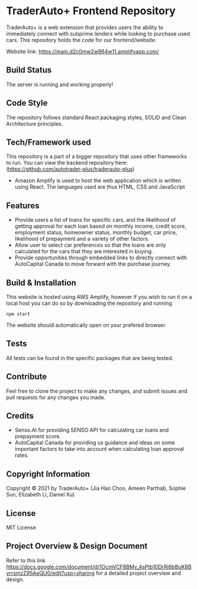 # TraderAuto+ Frontend Repository

TraderAuto+ is a web extension that provides users the ability to immediately connect with subprime lenders while looking to purchase used cars. This repository holds the code for our frontend/website.

Website link: https://main.d2c0mw2w964w11.amplifyapp.com/

## Build Status

The server is running and working properly!

## Code Style

The repository follows standard React packaging styles, SOLID and Clean Architecture principles.

## Tech/Framework used

This repository is a part of a bigger repository that uses other frameworks to run. You can view the backend repository here: (https://github.com/autotrader-plus/traderauto-plus)

- Amazon Amplify is used to host the web application which is written using React. The languages used are thus HTML, CSS and JavaScript

## Features

- Provide users a list of loans for specific cars, and the likelihood of getting approval for each loan based on monthly income, credit score, employment status, homeowner status, monthly budget, car price, likelihood of prepayment and a variety of other factors.
- Allow user to select car preferences so that the loans are only calculated for the cars that they are interested in buying.
- Provide opportunities through embedded links to directly connect with AutoCapital Canada to move forward with the purchase journey.

## Build & Installation

This website is hosted using AWS Amplify, however if you wish to run it on a local host you can do so by downloading the repository and running

```
npm start
```
The website should automatically open on your prefered browser.

## Tests

All tests can be found in the specific packages that are being tested.

## Contribute

Feel free to clone the project to make any changes, and submit issues and pull requests for any changes you made.

## Credits

- Senso.AI for providing SENSO API for calculating car loans and prepayment score.
- AutoCapital Canada for providing us guidance and ideas on some important factors to take into account when calculating loan approval rates.

## Copyright Information

Copyright &copy; 2021 by TraderAuto+ (Jia Hao Choo, Ameen Parthab, Sophie Sun, Elizabeth Li, Daniel Xu)

## License

MIT License

## Project Overview & Design Document

Refer to this link https://docs.google.com/document/d/1OcmVCF8BMy_4sPtb10DrRi6bBuK8ByrrsmzZ95AeQU0/edit?usp=sharing for a detailed project overview and design.
